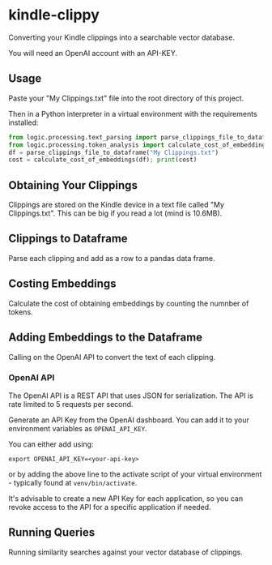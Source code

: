 # kindle-clippy

Converting your Kindle clippings into a searchable vector database.

You will need an OpenAI account with an API-KEY.

## Usage
Paste your "My Clippings.txt" file into the root directory of this project.

Then in a Python interpreter in a virtual environment with the requirements installed:
```python
from logic.processing.text_parsing import parse_clippings_file_to_dataframe
from logic.processing.token_analysis import calculate_cost_of_embeddings
df = parse_clippings_file_to_dataframe("My Clippings.txt")
cost = calculate_cost_of_embeddings(df); print(cost)
```

## Obtaining Your Clippings

Clippings are stored on the Kindle device in a text file called "My Clippings.txt". This can be big if you read a lot (mind is 10.6MB).

## Clippings to Dataframe

Parse each clipping and add as a row to a pandas data frame.

## Costing Embeddings

Calculate the cost of obtaining embeddings by counting the numnber of tokens.

## Adding Embeddings to the Dataframe

Calling on the OpenAI API to convert the text of each clipping.

### OpenAI API

The OpenAI API is a REST API that uses JSON for serialization. The API is rate limited to 5 requests per second.

Generate an API Key from the OpenAI dashboard. You can add it to your environment variables as `OPENAI_API_KEY`.

You can either add using:
```commandline
export OPENAI_API_KEY=<your-api-key>
```
or by adding the above line to the activate script of your virtual environment - typically found at `venv/bin/activate`.

It's advisable to create a new API Key for each application, 
so you can revoke access to the API for a specific application if needed.

## Running Queries

Running similarity searches against your vector database of clippings.
